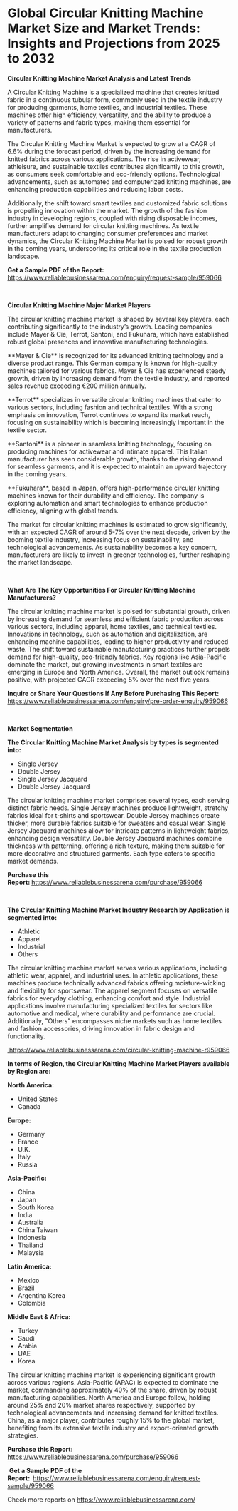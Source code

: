 <p><h1>Global Circular Knitting Machine Market Size and Market Trends: Insights and Projections from 2025 to 2032</h1></p><p><strong>Circular Knitting Machine Market Analysis and Latest Trends</strong></p>
<p><p>A Circular Knitting Machine is a specialized machine that creates knitted fabric in a continuous tubular form, commonly used in the textile industry for producing garments, home textiles, and industrial textiles. These machines offer high efficiency, versatility, and the ability to produce a variety of patterns and fabric types, making them essential for manufacturers.</p><p>The Circular Knitting Machine Market is expected to grow at a CAGR of 6.6% during the forecast period, driven by the increasing demand for knitted fabrics across various applications. The rise in activewear, athleisure, and sustainable textiles contributes significantly to this growth, as consumers seek comfortable and eco-friendly options. Technological advancements, such as automated and computerized knitting machines, are enhancing production capabilities and reducing labor costs.</p><p>Additionally, the shift toward smart textiles and customized fabric solutions is propelling innovation within the market. The growth of the fashion industry in developing regions, coupled with rising disposable incomes, further amplifies demand for circular knitting machines. As textile manufacturers adapt to changing consumer preferences and market dynamics, the Circular Knitting Machine Market is poised for robust growth in the coming years, underscoring its critical role in the textile production landscape.</p></p>
<p><strong>Get a Sample PDF of the Report:&nbsp;</strong> <a href="https://www.reliablebusinessarena.com/enquiry/request-sample/959066?utm_campaign=3221&utm_medium=2&utm_source=Github&utm_content=ia&utm_term=09042025&utm_id=circular-knitting-machine">https://www.reliablebusinessarena.com/enquiry/request-sample/959066</a></p>
<p>&nbsp;</p>
<p><strong>Circular Knitting Machine Major Market Players</strong></p>
<p><p>The circular knitting machine market is shaped by several key players, each contributing significantly to the industry’s growth. Leading companies include Mayer & Cie, Terrot, Santoni, and Fukuhara, which have established robust global presences and innovative manufacturing technologies.</p><p>**Mayer & Cie** is recognized for its advanced knitting technology and a diverse product range. This German company is known for high-quality machines tailored for various fabrics. Mayer & Cie has experienced steady growth, driven by increasing demand from the textile industry, and reported sales revenue exceeding €200 million annually.</p><p>**Terrot** specializes in versatile circular knitting machines that cater to various sectors, including fashion and technical textiles. With a strong emphasis on innovation, Terrot continues to expand its market reach, focusing on sustainability which is becoming increasingly important in the textile sector.</p><p>**Santoni** is a pioneer in seamless knitting technology, focusing on producing machines for activewear and intimate apparel. This Italian manufacturer has seen considerable growth, thanks to the rising demand for seamless garments, and it is expected to maintain an upward trajectory in the coming years.</p><p>**Fukuhara**, based in Japan, offers high-performance circular knitting machines known for their durability and efficiency. The company is exploring automation and smart technologies to enhance production efficiency, aligning with global trends. </p><p>The market for circular knitting machines is estimated to grow significantly, with an expected CAGR of around 5-7% over the next decade, driven by the booming textile industry, increasing focus on sustainability, and technological advancements. As sustainability becomes a key concern, manufacturers are likely to invest in greener technologies, further reshaping the market landscape.</p></p>
<p>&nbsp;</p>
<p><strong>What Are The Key Opportunities For Circular Knitting Machine Manufacturers?</strong></p>
<p><p>The circular knitting machine market is poised for substantial growth, driven by increasing demand for seamless and efficient fabric production across various sectors, including apparel, home textiles, and technical textiles. Innovations in technology, such as automation and digitalization, are enhancing machine capabilities, leading to higher productivity and reduced waste. The shift toward sustainable manufacturing practices further propels demand for high-quality, eco-friendly fabrics. Key regions like Asia-Pacific dominate the market, but growing investments in smart textiles are emerging in Europe and North America. Overall, the market outlook remains positive, with projected CAGR exceeding 5% over the next five years.</p></p>
<p><strong>Inquire or Share Your Questions If Any Before Purchasing This Report:</strong> <a href="https://www.reliablebusinessarena.com/enquiry/pre-order-enquiry/959066?utm_campaign=3221&utm_medium=2&utm_source=Github&utm_content=ia&utm_term=09042025&utm_id=circular-knitting-machine">https://www.reliablebusinessarena.com/enquiry/pre-order-enquiry/959066</a></p>
<p>&nbsp;</p>
<p><strong>Market Segmentation</strong></p>
<p><strong>The Circular Knitting Machine Market Analysis by types is segmented into:</strong></p>
<p><ul><li>Single Jersey</li><li>Double Jersey</li><li>Single Jersey Jacquard</li><li>Double Jersey Jacquard</li></ul></p>
<p><p>The circular knitting machine market comprises several types, each serving distinct fabric needs. Single Jersey machines produce lightweight, stretchy fabrics ideal for t-shirts and sportswear. Double Jersey machines create thicker, more durable fabrics suitable for sweaters and casual wear. Single Jersey Jacquard machines allow for intricate patterns in lightweight fabrics, enhancing design versatility. Double Jersey Jacquard machines combine thickness with patterning, offering a rich texture, making them suitable for more decorative and structured garments. Each type caters to specific market demands.</p></p>
<p><strong>Purchase this Report:&nbsp;</strong><a href="https://www.reliablebusinessarena.com/purchase/959066?utm_campaign=3221&utm_medium=2&utm_source=Github&utm_content=ia&utm_term=09042025&utm_id=circular-knitting-machine">https://www.reliablebusinessarena.com/purchase/959066</a></p>
<p>&nbsp;</p>
<p><strong>The Circular Knitting Machine Market Industry Research by Application is segmented into:</strong></p>
<p><ul><li>Athletic</li><li>Apparel</li><li>Industrial</li><li>Others</li></ul></p>
<p><p>The circular knitting machine market serves various applications, including athletic wear, apparel, and industrial uses. In athletic applications, these machines produce technically advanced fabrics offering moisture-wicking and flexibility for sportswear. The apparel segment focuses on versatile fabrics for everyday clothing, enhancing comfort and style. Industrial applications involve manufacturing specialized textiles for sectors like automotive and medical, where durability and performance are crucial. Additionally, "Others" encompasses niche markets such as home textiles and fashion accessories, driving innovation in fabric design and functionality.</p></p>
<p><a href="https://www.reliablebusinessarena.com/circular-knitting-machine-r959066?utm_campaign=3221&utm_medium=2&utm_source=Github&utm_content=ia&utm_term=09042025&utm_id=circular-knitting-machine">&nbsp;https://www.reliablebusinessarena.com/circular-knitting-machine-r959066</a></p>
<p><strong>In terms of Region, the Circular Knitting Machine Market Players available by Region are:</strong></p>
<p>
    <p> <strong> North America: </strong>
        <ul>
            <li>United States</li>
            <li>Canada</li>
        </ul>
        </p> 
    <p> <strong> Europe: </strong>
        <ul>
            <li>Germany</li>
            <li>France</li>
            <li>U.K.</li>
            <li>Italy</li>
            <li>Russia</li>
        </ul>
        </p> 
    <p> <strong> Asia-Pacific: </strong>
        <ul>
            <li>China</li>
            <li>Japan</li>
            <li>South Korea</li>
            <li>India</li>
            <li>Australia</li>
            <li>China Taiwan</li>
            <li>Indonesia</li>
            <li>Thailand</li>
            <li>Malaysia</li>
        </ul>
        </p> 
    <p> <strong> Latin America: </strong>
        <ul>
            <li>Mexico</li>
            <li>Brazil</li>
            <li>Argentina Korea</li>
            <li>Colombia</li>
        </ul>
        </p> 
    <p> <strong> Middle East & Africa: </strong>
        <ul>
            <li>Turkey</li>
            <li>Saudi</li>
            <li>Arabia</li>
            <li>UAE</li>
            <li>Korea</li>
        </ul>
    </p>
    </p>
<p><p>The circular knitting machine market is experiencing significant growth across various regions. Asia-Pacific (APAC) is expected to dominate the market, commanding approximately 40% of the share, driven by robust manufacturing capabilities. North America and Europe follow, holding around 25% and 20% market shares respectively, supported by technological advancements and increasing demand for knitted textiles. China, as a major player, contributes roughly 15% to the global market, benefiting from its extensive textile industry and export-oriented growth strategies.</p></p>
<p><strong>Purchase this Report: </strong><a href="https://www.reliablebusinessarena.com/purchase/959066?utm_campaign=3221&utm_medium=2&utm_source=Github&utm_content=ia&utm_term=09042025&utm_id=circular-knitting-machine">https://www.reliablebusinessarena.com/purchase/959066</a></p>
<p>&nbsp;<strong>Get a Sample PDF of the Report:&nbsp;&nbsp;</strong><a href="https://www.reliablebusinessarena.com/enquiry/request-sample/959066?utm_campaign=3221&utm_medium=2&utm_source=Github&utm_content=ia&utm_term=09042025&utm_id=circular-knitting-machine">https://www.reliablebusinessarena.com/enquiry/request-sample/959066</a></p>
<p><strong></strong></p>
<p>Check more reports on <a href="https://www.reliablebusinessarena.com/?utm_campaign=3221&utm_medium=2&utm_source=Github&utm_content=ia&utm_term=09042025&utm_id=circular-knitting-machine">https://www.reliablebusinessarena.com/</a></p>